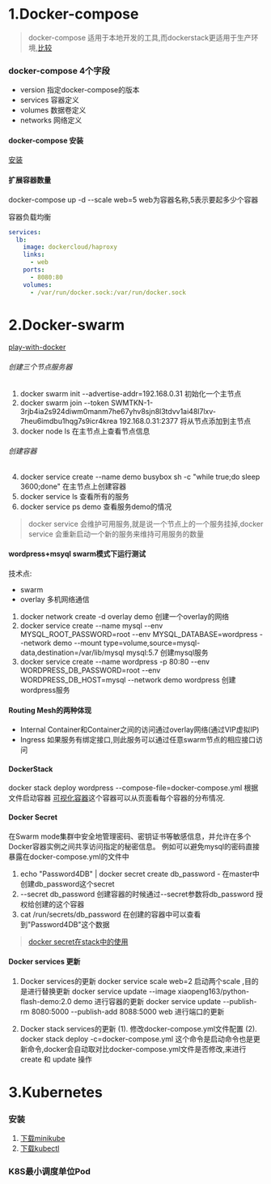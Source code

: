 # 1.Docker-compose
>docker-compose 适用于本地开发的工具,而dockerstack更适用于生产环境,[比较](https://my.oschina.net/guol/blog/1377534)

### docker-compose 4个字段
* version 指定docker-compose的版本
* services 容器定义
* volumes 数据卷定义
* networks 网络定义 

#### docker-compose 安装
[安装](https://docs.docker.com/compose/install/)


#### 扩展容器数量
docker-compose up -d --scale web=5 web为容器名称,5表示要起多少个容器

容器负载均衡
```yml
services:
  lb:
    image: dockercloud/haproxy
    links:
      - web
    ports:
      - 8080:80
    volumes:
      - /var/run/docker.sock:/var/run/docker.sock
```

# 2.Docker-swarm
[play-with-docker](https://labs.play-with-docker.com/)
###### 创建三个节点服务器
1. docker swarm init --advertise-addr=192.168.0.31 初始化一个主节点
2. docker swarm join --token SWMTKN-1-3rjb4ia2s924diwm0manm7he67yhv8sjn8l3tdvv1ai48l7lxv-7heu6imdbu1hqg7s9icr4krea 192.168.0.31:2377 将从节点添加到主节点
3. docker node ls 在主节点上查看节点信息
###### 创建容器
4. docker service create --name demo busybox sh -c "while true;do sleep 3600;done" 在主节点上创建容器
5. docker service ls 查看所有的服务
6. docker service ps demo 查看服务demo的情况
> docker service 会维护可用服务,就是说一个节点上的一个服务挂掉,docker service 会重新启动一个新的服务来维持可用服务的数量

#### wordpress+msyql swarm模式下运行测试
技术点:
* swarm 
* overlay 多机网络通信
1. docker network create -d overlay demo 创建一个overlay的网络
2. docker service create --name mysql --env MYSQL_ROOT_PASSWORD=root --env MYSQL_DATABASE=wordpress --network demo --mount type=volume,source=mysql-data,destination=/var/lib/mysql mysql:5.7 创建mysql服务
3. docker service create --name wordpress -p 80:80 --env WORDPRESS_DB_PASSWORD=root --env WORDPRESS_DB_HOST=mysql --network demo wordpress 创建wordpress服务

#### Routing Mesh的两种体现
* Internal Container和Container之间的访问通过overlay网络(通过VIP虚拟IP)
* Ingress 如果服务有绑定接口,则此服务可以通过任意swarm节点的相应接口访问

#### DockerStack
docker stack deploy wordpress --compose-file=docker-compose.yml 根据文件启动容器
[可视化容器](https://hub.docker.com/r/dockersamples/examplevotingapp_result)这个容器可以从页面看每个容器的分布情况.

#### Docker Secret
在Swarm mode集群中安全地管理密码、密钥证书等敏感信息，并允许在多个Docker容器实例之间共享访问指定的秘密信息。
例如可以避免mysql的密码直接暴露在docker-compose.yml的文件中
1. echo "Password4DB" | docker secret create db_password - 在master中创建db_password这个secret
2. --secret db_password 创建容器的时候通过--secret参数将db_password 授权给创建的这个容器
3. cat /run/secrets/db_password 在创建的容器中可以查看到"Password4DB"这个数据
> [docker secret在stack中的使用](http://yetshine.com:8080/?id=51)

#### Docker services 更新
1. Docker services的更新
docker service scale web=2 启动两个scale ,目的是进行替换更新
docker service update --image xiaopeng163/python-flash-demo:2.0 demo 进行容器的更新
docker service update --publish-rm 8080:5000 --publish-add 8088:5000 web 进行端口的更新

2. Docker stack services的更新
  (1). 修改docker-compose.yml文件配置
  (2). docker stack deploy -c=docker-compose.yml 这个命令是启动命令也是更新命令,docker会自动取对比docker-compose.yml文件是否修改,来进行create 和 update 操作

# 3.Kubernetes

### 安装
1. [下载minikube](https://github.com/kubernetes/minikube)
2. [下载kubectl](https://kubernetes.io/docs/tasks/tools/install-kubectl/#install-kubectl-on-linux)

### K8S最小调度单位Pod

